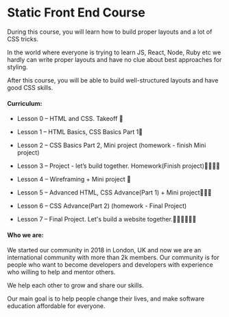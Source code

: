 # Static Front End Course
During this course, you will learn how to build proper layouts and a lot of CSS tricks.

In the world where everyone is trying to learn JS, React, Node, Ruby etc we hardly can write proper layouts and have no clue about best approaches for styling.

After this course, you will be able to build well-structured layouts and have good CSS skills.

#### Curriculum:

- Lesson 0 – HTML and CSS. Takeoff 🛫

- Lesson 1 – HTML Basics, CSS Basics Part 1👶

- Lesson 2 – CSS Basics Part 2, Mini project (homework - finish Mini project)

- Lesson 3 – Project - let’s build together. Homework(Finish project)👨‍💻👩‍💻

- Lesson 4 – Wireframing + Mini project 🎨

- Lesson 5 – Advanced HTML, CSS Advance(Part 1) + Mini project🧙‍♂️🧙

- Lesson 6 – CSS Advance(Part 2) (homework - Final Project)

- Lesson 7 – Final Project. Let's build a website together.🛬👨‍🎓👩‍🎓🍾

#### Who we are:

We started our community in 2018 in London, UK and now we are an international community with more than 2k members. Our community is for people who want to become developers and developers with experience who willing to help and mentor others.

We help each other to grow and share our skills.

Our main goal is to help people change their lives, and make software education affordable for everyone.